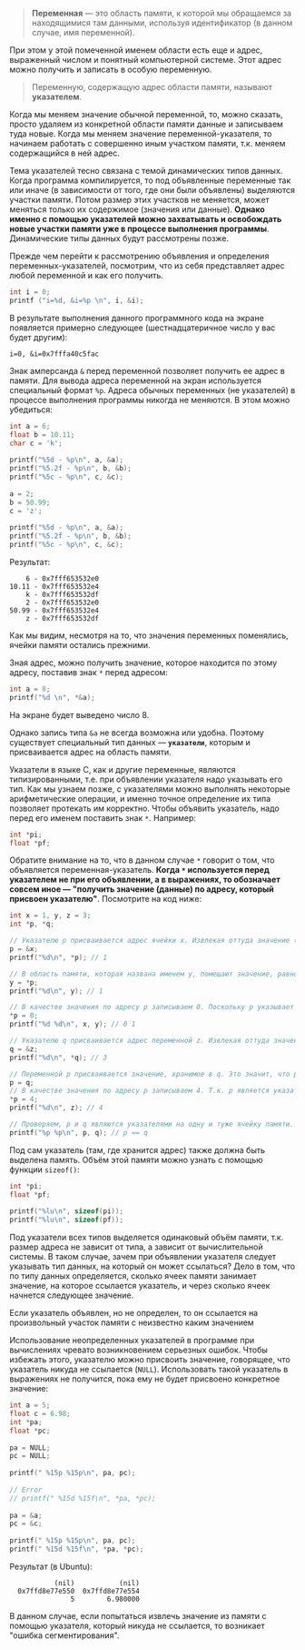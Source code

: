 >**Переменная** — это область памяти, к которой мы обращаемся за находящимися там данными, используя идентификатор (в данном случае, имя переменной).

При этом у этой помеченной именем области есть еще и адрес, выраженный числом и понятный компьютерной системе. Этот адрес можно получить и записать в особую переменную. 

>Переменную, содержащую адрес области памяти, называют **указателем**.

Когда мы меняем значение обычной переменной, то, можно сказать, просто удаляем из конкретной области памяти данные и записываем туда новые. Когда мы меняем значение переменной-указателя, то начинаем работать с совершенно иным участком памяти, т.к. меняем содержащийся в ней адрес.

Тема указателей тесно связана с темой динамических типов данных. Когда программа компилируется, то под объявленные переменные так или иначе (в зависимости от того, где они были объявлены) выделяются участки памяти. Потом размер этих участков не меняется, может меняться только их содержимое (значения или данные). **Однако именно с помощью указателей можно захватывать и освобождать новые участки памяти уже в процессе выполнения программы**. Динамические типы данных будут рассмотрены позже.

Прежде чем перейти к рассмотрению объявления и определения переменных-указателей, посмотрим, что из себя представляет адрес любой переменной и как его получить.

```cpp
int i = 0;
printf ("i=%d, &i=%p \n", i, &i);
```

В результате выполнения данного программного кода на экране появляется примерно следующее (шестнадцатеричное число у вас будет другим):

```
i=0, &i=0x7fffa40c5fac 
```

Знак амперсанда `&` перед переменной позволяет получить ее адрес в памяти. Для вывода адреса переменной на экран используется специальный формат `%p`. Адреса обычных переменных (не указателей) в процессе выполнения программы никогда не меняются. В этом можно убедиться:

```cpp
int a = 6;
float b = 10.11;
char c = 'k';
 
printf("%5d - %p\n", a, &a);
printf("%5.2f - %p\n", b, &b);
printf("%5c - %p\n", c, &c);
 
a = 2; 
b = 50.99; 
c = 'z';
 
printf("%5d - %p\n", a, &a);
printf("%5.2f - %p\n", b, &b);
printf("%5c - %p\n", c, &c);
```

Результат:

```
    6 - 0x7fff653532e0
10.11 - 0x7fff653532e4
    k - 0x7fff653532df
    2 - 0x7fff653532e0
50.99 - 0x7fff653532e4
    z - 0x7fff653532df
```

Как мы видим, несмотря на то, что значения переменных поменялись, ячейки памяти остались прежними.

Зная адрес, можно получить значение, которое находится по этому адресу, поставив знак `*` перед адресом:

```cpp
int a = 8;
printf("%d \n", *&a);
```

На экране будет выведено число 8.

Однако запись типа `&a` не всегда возможна или удобна. Поэтому существует специальный тип данных — **`указатели`**, которым и присваивается адрес на область памяти.

Указатели в языке C, как и другие переменные, являются типизированными, т.е. при объявлении указателя надо указывать его тип. Как мы узнаем позже, с указателями можно выполнять некоторые арифметические операции, и именно точное определение их типа позволяет протекать им корректно. Чтобы объявить указатель, надо перед его именем поставить знак `*`. Например:

```cpp
int *pi;
float *pf;
```

Обратите внимание на то, что в данном случае `*` говорит о том, что объявляется переменная-указатель. **Когда `*` используется перед указателем не при его объявлении, а в выражениях, то обозначает совсем иное — "получить значение (данные) по адресу, который присвоен указателю"**. Посмотрите на код ниже:

```cpp
int x = 1, y, z = 3;
int *p, *q;

// Указателю p присваивается адрес ячейки x. Извлекая оттуда значение (`*p`), получаем 1.
p = &x;
printf("%d\n", *p); // 1

// В область памяти, которая названа именем у, помещают значение, равное содержимому ячейки, на которую ссылается указатель p. В результате имеем две области памяти (x и y), в которые записаны единицы.
y = *p;
printf("%d\n", y); // 1

// В качестве значения по адресу p записываем 0. Поскольку p указывает на x, то значение xменяется. Переменная p не указывает на y, поэтому там остается прежнее значение.
*p = 0;
printf("%d %d\n", x, y); // 0 1

// Указателю q присваивается адрес переменной z. Извлекая оттуда значение (`*q`), получаем 3.
q = &z;
printf("%d\n", *q); // 3

// Переменной p присваивается значение, хранимое в q. Это значит, что p начинает ссылаться на тот же участок памяти, что и q. Поскольку q ссылается на z, то и p начинает ссылаться туда же.
p = q;
// В качестве значения по адресу p записываем 4. Т.к. p является указателем на z, следовательно, меняется значение z.
*p = 4;
printf("%d\n", z); // 4

// Проверяем, p и q являются указателями на одну и туже ячейку памяти.
printf("%p %p\n", p, q); // p == q
```

Под сам указатель (там, где хранится адрес) также должна быть выделена память. Объём этой памяти можно узнать с помощью функции `sizeof()`:

```cpp
int *pi;
float *pf;
 
printf("%lu\n", sizeof(pi)); 
printf("%lu\n", sizeof(pf));
```

Под указатели всех типов выделяется одинаковый объём памяти, т.к. размер адреса не зависит от типа, а зависит от вычислительной системы. В таком случае, зачем при объявлении указателя следует указывать тип данных, на который он может ссылаться? Дело в том, что по типу данных определяется, сколько ячеек памяти занимает значение, на которое ссылается указатель, и через сколько ячеек начнется следующее значение.

Если указатель объявлен, но не определен, то он ссылается на произвольный участок памяти с неизвестно каким значением

Использование неопределенных указателей в программе при вычислениях чревато возникновением серьезных ошибок. Чтобы избежать этого, указателю можно присвоить значение, говорящее, что указатель никуда не ссылается (`NULL`). Использовать такой указатель в выражениях не получится, пока ему не будет присвоено конкретное значение:

```cpp
int a = 5;
float c = 6.98;
int *pa;
float *pc;
 
pa = NULL;
pc = NULL;
 
printf(" %15p %15p\n", pa, pc);
 
// Error
// printf(" %15d %15f\n", *pa, *pc);
 
pa = &a;
pc = &c;
 
printf(" %15p %15p\n", pa, pc);
printf(" %15d %15f\n", *pa, *pc);
```

Результат (в Ubuntu):

```
           (nil)           (nil)
  0x7ffd8e77e550  0x7ffd8e77e554
               5        6.980000
```

В данном случае, если попытаться извлечь значение из памяти с помощью указателя, который никуда не ссылается, то возникает "ошибка сегментирования".